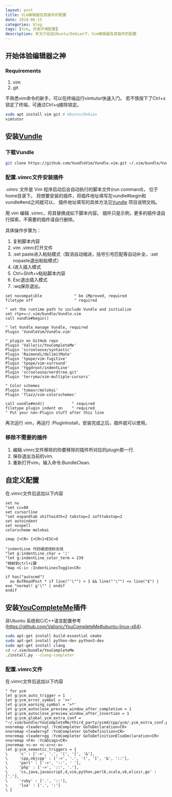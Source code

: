 ```yaml
---
layout: post
title: Vim编辑器及其插件的配置
date: 2018-06-15
categories: blog
tags: [Vim, 开发环境配置]
description: 本文介绍在Ubuntu/Debian下，Vim编辑器及其插件的配置
---
```


## 开始体验编辑器之神
### Requirements
1. vim
2. git

不熟悉vim命令的新手，可以在终端运行vimtutor快速入门。
若不慎按下了Ctrl+s锁定了终端，可通过Ctrl+q接除锁定。

```bash
sudo apt install vim git # Ubuntu/Debian
vimtutor
```

## 安装[Vundle](https://github.com/VundleVim/Vundle.vim)

### 下载Vundle
```bash
git clone https://github.com/VundleVim/Vundle.vim.git ~/.vim/bundle/Vundle.vim
```

### 配置.vimrc文件安装插件
.vimrc 文件是 Vim 程序启动后会自动执行的脚本文件(run command)，
位于home目录下。
将想要安装的插件，将插件地址填写在vundle#begin和vundle#end之间就可以，
插件地址填写的具体方法见[Vundle](https://github.com/VundleVim/Vundle.vim)
项目说明文档。

用 vim 编辑 .vimrc，将其替换成如下脚本内容。
插件只是示例，更多的插件请自行探索，不需要的插件请自行删除。

具体操作步骤为：
1. 复制脚本内容
2. vim .vimrc打开文件
3. :set paste进入粘贴模式（取消自动缩进，括号引号匹配等自动补全，:set nopaste退出粘贴模式）
4. i进入插入模式
5. Ctrl+Shift+v粘贴脚本内容
6. Esc退出插入模式
7. :wq保存退出。

```vim
set nocompatible              " be iMproved, required
filetype off                  " required

" set the runtime path to include Vundle and initialize
set rtp+=~/.vim/bundle/Vundle.vim
call vundle#begin()

" let Vundle manage Vundle, required
Plugin 'VundleVim/Vundle.vim'

" plugin on GitHub repo
Plugin 'Valloric/YouCompleteMe'
Plugin 'scrooloose/syntastic'
Plugin 'Raimondi/delimitMate'
Plugin 'tpope/vim-fugitive'
Plugin 'tpope/vim-surround'
Plugin 'Yggdroot/indentLine' 
Plugin 'scrooloose/nerdtree.git'
Plugin 'terryma/vim-multiple-cursors'

" Color schemes
Plugin 'tomasr/molokai'
Plugin 'flazz/vim-colorschemes'

call vundle#end()            " required
filetype plugin indent on    " required
" Put your non-Plugin stuff after this line
```
再次运行 vim，再运行 :PluginInstall，安装完成之后，插件就可以使用。

### 移除不需要的插件
1. 编辑.vimrc文件移除的你要移除的插件所对应的plugin那一行.
2. 保存退出当前的vim.
3. 重新打开vim，输入命令:BundleClean.

## 自定义配置
在.vimrc文件后追加以下内容
```vim
set nu
"set cc=80
set cursorline
"set expandtab shiftwidth=2 tabstop=2 softtabstop=2
set autoindent
set nospell
colorscheme molokai

imap {<CR> {<CR>}<ESC>O

"indentLine 代码缩进线标志线
"let g:indentLine_char = '¦' 
"let g:indentLine_color_term = 239 
"映射到ctrl+i键 
"map <C-i> :IndentLinesToggle<CR> 

if has("autocmd")
  au BufReadPost * if line("'\"") > 1 && line("'\"") <= line("$") | exe "normal! g'\"" | endif
endif
```

## 安装[YouCompleteMe](https://github.com/Valloric/YouCompleteMe)插件

非Ubuntu 系统和C/C++语言配置参考 (https://github.com/Valloric/YouCompleteMe#ubuntu-linux-x64).
```bash
sudo apt-get install build-essential cmake
sudo apt-get install python-dev python3-dev
sudo apt-get install clang
cd ~/.vim/bundle/YouCompleteMe
./install.py --clang-completer
```

### 配置.vimrc文件
在.vimrc文件后追加以下内容
```vim
" for ycm
let g:ycm_auto_trigger = 1 
let g:ycm_error_symbol = '>>'
let g:ycm_warning_symbol = '>*'
let g:ycm_autoclose_preview_window_after_completion = 1 
let g:ycm_autoclose_preview_window_after_insertion = 1 
let g:ycm_global_ycm_extra_conf = "~/.vim/bundle/YouCompleteMe/third_party/ycmd/cpp/ycm/.ycm_extra_conf.py"
nnoremap <leader>gl :YcmCompleter GoToDeclaration<CR>
nnoremap <leader>gf :YcmCompleter GoToDefinition<CR>
nnoremap <leader>gg :YcmCompleter GoToDefinitionElseDeclaration<CR>
nnoremap <F4> :YcmDiags<CR>
inoremap <c-o> <c-x><c-o>
let g:ycm_semantic_triggers = { 
\     'c' : ['->', '.', '(', '[', '&'],
\     'cpp,objcpp' : ['->', '.', '(', '[', '&', '::'],
\     'perl' : ['->', '::', ' '],
\     'php' : ['->', '::', '.'],
\     'cs,java,javascript,d,vim,python,perl6,scala,vb,elixir,go' : ['.'],
\     'ruby' : ['.', '::'],
\     'lua' : ['.', ':']
\ }
```
